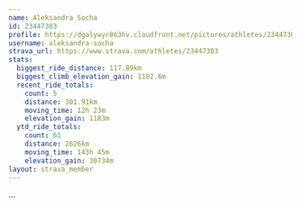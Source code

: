 ```yaml
---
name: Aleksandra Socha
id: 23447303
profile: https://dgalywyr863hv.cloudfront.net/pictures/athletes/23447303/14745546/4/large.jpg
username: aleksandra-socha
strava_url: https://www.strava.com/athletes/23447303
stats:
  biggest_ride_distance: 117.89km
  biggest_climb_elevation_gain: 1102.6m
  recent_ride_totals:
    count: 5
    distance: 301.91km
    moving_time: 12h 23m
    elevation_gain: 1183m
  ytd_ride_totals:
    count: 61
    distance: 2626km
    moving_time: 143h 45m
    elevation_gain: 30734m
layout: strava_member
--- 
```

...
